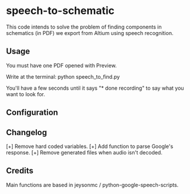 speech-to-schematic
===================

This code intends to solve the problem of finding components in schematics (in PDF) we export 
from Altium using speech recognition.

Usage
-----

You must have one PDF opened with Preview. 

Write at the terminal: 
python speech_to_find.py

You'll have a few seconds until it says "* done recording" to say what you want to look for.

Configuration
-------------

Changelog
---------

[+] Remove hard coded variables.
[+] Add function to parse Google's response.
[+] Remove generated files when audio isn't decoded.

Credits
-------
Main functions are based in jeysonmc / python-google-speech-scripts.